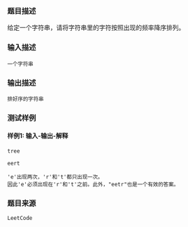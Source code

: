 ### 题目描述

给定一个字符串，请将字符串里的字符按照出现的频率降序排列。

### 输入描述

```
一个字符串
```
### 输出描述

```
排好序的字符串
```

### 测试样例
#### 样例1: 输入-输出-解释
```
tree
```
```
eert
```
```
'e'出现两次，'r'和't'都只出现一次。
因此'e'必须出现在'r'和't'之前。此外，"eetr"也是一个有效的答案。
```
### 题目来源  
`LeetCode`